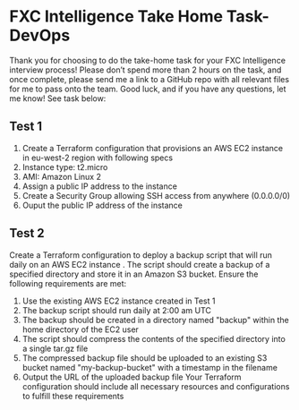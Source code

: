 # FXC Intelligence Take Home Task- DevOps 
Thank you for choosing to do the take-home task for your FXC Intelligence interview process! Please don’t spend more than 2 hours on the task, and once complete, please send me a link to a GitHub repo with all relevant files for me to pass onto the team. 
Good luck, and if you have any questions, let me know! 
See task below: 
## Test 1 
1. Create a Terraform configuration that provisions an AWS EC2 instance in eu-west-2 region with following specs 
2. Instance type: t2.micro 
3. AMI: Amazon Linux 2 
4. Assign a public IP address to the instance 
5. Create a Security Group allowing SSH access from anywhere (0.0.0.0/0) 
6. Ouput the public IP address of the instance 
## Test 2 
Create a Terraform configuration to deploy a backup script that 
will run daily on an AWS EC2 instance . 
The script should create a backup of a specified directory and store it in an Amazon S3 bucket. 
Ensure the following requirements are met: 
1. Use the existing AWS EC2 instance created in Test 1 
2. The backup script should run daily at 2:00 am UTC 
3. The backup should be created in a directory named "backup" within the home directory of the EC2 user 
4. The script should compress the contents of the specified directory into a single tar.gz file 
5. The compressed backup file should be uploaded to an existing S3 bucket named "my-backup-bucket" with a timestamp in the filename 
6. Output the URL of the uploaded backup file 
Your Terraform configuration should include all necessary resources and configurations to fulfill these requirements
